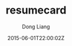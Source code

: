 ---
title: "resumecard"
github: https://github.com/ddbullfrog/resumecard
demo: http://ddbullfrog.github.io/resumecard
author: Dong Liang

ssg:
  - Jekyll
cms:
  - No Cms
date: 2015-06-01T22:00:02Z
github_branch: gh-pages
---